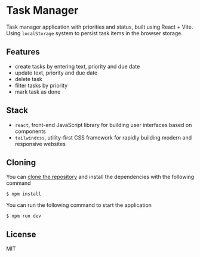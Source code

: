 # Task Manager

Task manager application with priorities and status, built using React + Vite.
Using `localStorage` system to persist task items in the browser storage.

## Features

- create tasks by entering text, priority and due date
- update text, priority and due date
- delete task
- filter tasks by priority
- mark task as done

## Stack

- `react`, front-end JavaScript library for building user interfaces based on components
- `tailwindcss`, utility-first CSS framework for rapidly building modern and responsive websites

## Cloning

You can [clone the repository](https://docs.github.com/en/repositories/creating-and-managing-repositories/cloning-a-repository) and install the dependencies with the following command

```
$ npm install

```

You can run the following command to start the application

```
$ npm run dev

```

## License

MIT
